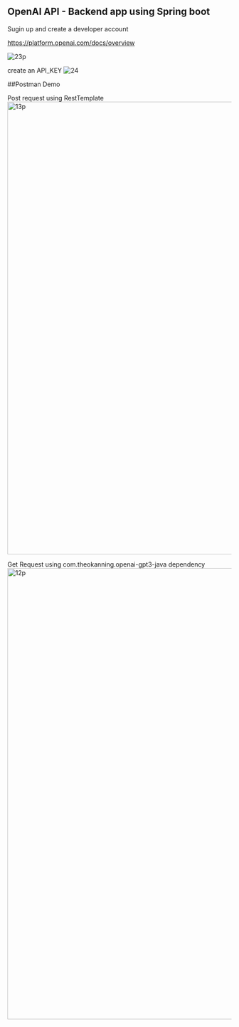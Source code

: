 ## OpenAI API - Backend app using Spring boot

Sugin up and create a developer account

https://platform.openai.com/docs/overview

![23p](https://github.com/TheNorthFox/chatGPT-API-Backend/assets/11982732/01e2462f-53b6-4d5e-b3c8-0a59c8181e79)

create an API_KEY
![24](https://github.com/TheNorthFox/chatGPT-API-Backend/assets/11982732/c9fd65ab-e0db-4de4-a7db-a47bfea045bf)


##Postman Demo

Post request using RestTemplate
<img width="1016" alt="13p" src="https://github.com/TheNorthFox/chatGPT-API-Backend/assets/11982732/d668d3d2-0966-47b9-b21a-e0159b5305e0">

Get Request using com.theokanning.openai-gpt3-java dependency
<img width="1013" alt="12p" src="https://github.com/TheNorthFox/chatGPT-API-Backend/assets/11982732/4218bdfd-5891-4380-b85f-c7f6f14b696c">
